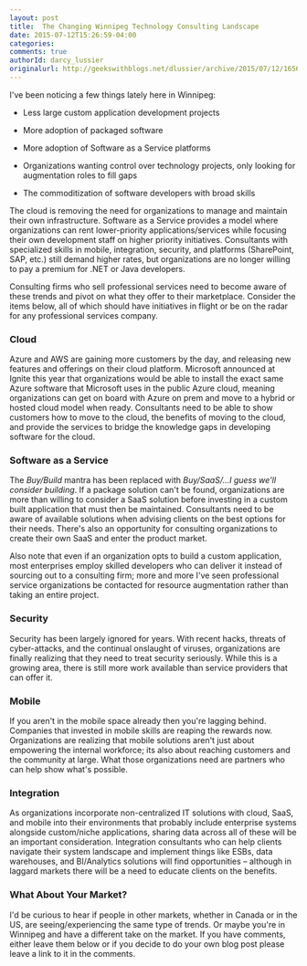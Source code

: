 ```yaml
---
layout: post
title:  The Changing Winnipeg Technology Consulting Landscape
date: 2015-07-12T15:26:59-04:00
categories:
comments: true
authorId: darcy_lussier
originalurl: http://geekswithblogs.net/dlussier/archive/2015/07/12/165614.aspx
---
```


I've been noticing a few things lately here in Winnipeg:

* Less large custom application development projects

* More adoption of packaged software

* More adoption of Software as a Service platforms

* Organizations wanting control over technology projects, only looking for augmentation roles to fill gaps

* The commoditization of software developers with broad skills

The cloud is removing the need for organizations to manage and maintain their own infrastructure. Software as a Service provides a model where organizations can rent lower-priority applications/services while focusing their own development staff on higher priority initiatives. Consultants with specialized skills in mobile, integration, security, and platforms (SharePoint, SAP, etc.) still demand higher rates, but organizations are no longer willing to pay a premium for .NET or Java developers.

Consulting firms who sell professional services need to become aware of these trends and pivot on what they offer to their marketplace. Consider the items below, all of which should have initiatives in flight or be on the radar for any professional services company.

### Cloud    
Azure and AWS are gaining more customers by the day, and releasing new features and offerings on their cloud platform. Microsoft announced at Ignite this year that organizations would be able to install the exact same Azure software that Microsoft uses in the public Azure cloud, meaning organizations can get on board with Azure on prem and move to a hybrid or hosted cloud model when ready. Consultants need to be able to show customers how to move to the cloud, the benefits of moving to the cloud, and provide the services to bridge the knowledge gaps in developing software for the cloud.

### Software as a Service   
The _Buy/Build_ mantra has been replaced with _Buy/SaaS/...I guess we'll consider building_. If a package solution can't be found, organizations are more than willing to consider a SaaS solution before investing in a custom built application that must then be maintained. Consultants need to be aware of available solutions when advising clients on the best options for their needs. There's also an opportunity for consulting organizations to create their own SaaS and enter the product market.

Also note that even if an organization opts to build a custom application, most enterprises employ skilled developers who can deliver it instead of sourcing out to a consulting firm; more and more I've seen professional service organizations be contacted for resource augmentation rather than taking an entire project.

### Security   
Security has been largely ignored for years. With recent hacks, threats of cyber-attacks, and the continual onslaught of viruses, organizations are finally realizing that they need to treat security seriously. While this is a growing area, there is still more work available than service providers that can offer it.

### Mobile   
If you aren't in the mobile space already then you're lagging behind. Companies that invested in mobile skills are reaping the rewards now. Organizations are realizing that mobile solutions aren't just about empowering the internal workforce; its also about reaching customers and the community at large. What those organizations need are partners who can help show what's possible.

### Integration   
As organizations incorporate non-centralized IT solutions with cloud, SaaS, and mobile into their environments that probably include enterprise systems alongside custom/niche applications, sharing data across all of these will be an important consideration. Integration consultants who can help clients navigate their system landscape and implement things like ESBs, data warehouses, and BI/Analytics solutions will find opportunities – although in laggard markets there will be a need to educate clients on the benefits.

### What About Your Market?

I'd be curious to hear if people in other markets, whether in Canada or in the US, are seeing/experiencing the same type of trends. Or maybe you're in Winnipeg and have a different take on the market. If you have comments, either leave them below or if you decide to do your own blog post please leave a link to it in the comments.  